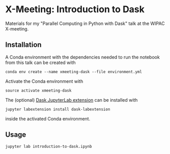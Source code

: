 # X-Meeting: Introduction to Dask

Materials for my "Parallel Computing in Python with Dask" talk at the WIPAC X-meeting. 

## Installation

A Conda environment with the dependencies needed to run the notebook from this talk can be created with 

```terminal
conda env create --name xmeeting-dask --file environment.yml
```

Activate the Conda environment with 

```terminal
source activate xmeeting-dask
```

The (optional) [Dask JupyterLab extension](https://github.com/dask/dask-labextension) can be installed with  

```terminal
jupyter labextension install dask-labextension
```

inside the activated Conda environment.

## Usage 

```terminal
jupyter lab introduction-to-dask.ipynb
```